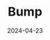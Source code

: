 ---  
layout: startup_page  
title: "Bump"  
id: "usebump.com"  
permalink: "/bumpusebump.com04232024/"  
website: "https://www.usebump.com/"  
funding_round: "Seed"  
funding_amount: "$3.5M"  
investors: "ImpactX, Capitalize, Serac Ventures, Heirloom Ventures, H/L Ventures, Mana Ventures, Snap Inc., Sixty8 Capital"  
about: "Bump is a platform designed to help creators manage and grow their businesses. It offers tools for tracking income and market value, facilitating better deal negotiations, and provides a creator-focused credit card and banking services. Its aim is to improve the financial well-being and stability of creators."  
markets: "Fintech, Creator Economy, Financial Software, Business/Productivity Software, Other Financial Services"  
hq: "Los Angeles, California, United States"  
founded_year: "2020"  
linkedin: "https://www.linkedin.com/company/bumpglobal"  
twitter: "https://twitter.com/BumpGlobal"  
instagram: ""  
facebook: "https://www.facebook.com/ownorsinc"  
crunchbase: ""  
pitchbook: "https://pitchbook.com/profiles/company/460072-45"  

date_display: "23-Apr-2024"  
date: "2024-04-23"

# SEO Optimization  
meta_title: "Bump - Seed Funding ($3.5M)"  
meta_description: "Bump, Bump is a platform designed to help creators manage and grow their businesses. It offers tools for tracking income and market value, facilitating bett..."  
meta_keywords: "Bump, Fintech, Creator Economy, Financial Software, Business/Productivity Software, Other Financial Services, Seed funding"  
canonical_url: "https://startup.projectstartups.com/bumpusebump.com04232024/"  
---